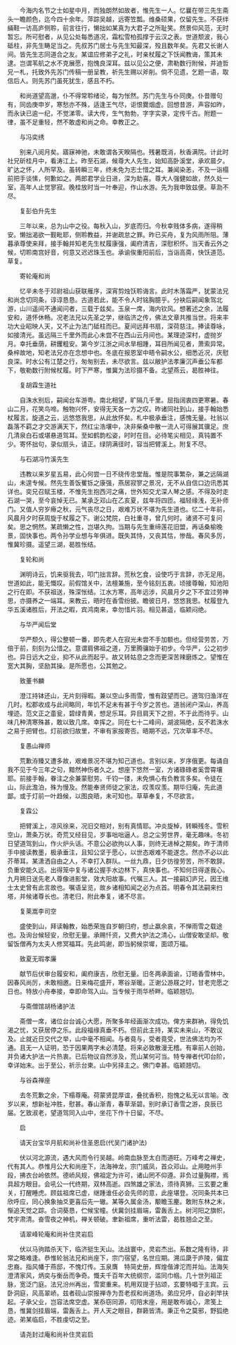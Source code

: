 <!-- { "loadSidebar": true } -->
　　今海内名节之士如星中月，而独朗然如故者，惟先生一人。忆曩在带三先生斋头一瞻颜色，迄今四十余年。萍踪吴越，远寄笠瓢。维桑硕果，仅留先生。不获绊緉鞋一访高庐侧聆，前言往行，懒拙如某真为大君子之所耻笑。然景仰风范，无时暂忘。所可慰者，从见公处每悉道况，霜松雪柏孤撑于云汉之表。世道颓波，我心砥柱，非先生畴足当之。先叔苏门居士与先生知最深，殁且数年矣。先君又长谢人间。皆先生志同道合之友。某谊应修弟子之礼，时亲杖履之下饫闻教诲，策其未逮。岂谓苇航之水不克展愿，抱愧良深耳。兹以见公之便，肃勒数行附候，并迪哲兄一札，托致外先苏门传稿一册呈教，祈先生赐以斧削。倘不见遗，乞题一语，取信后人。则先苏门虽死犹生，感且不朽。

　　和尚道望高邈，仆不得常聆绪论，每为怅然。苏门先生与仆同庚。仆昔赠句有，同齿庚申岁，寒愁亦不殊，适逢王气尽，讵恨爨烟虚。回想昔游，声容如昨，而永诀已逾一纪，不觉涕零。读大传，生气勃勃，字字实录，定传千古。附题一律，虽不足重轻，然不敢虚和尚之命。幸教正之。

　　与冯奕绣

　　别来八阅月矣。寤寐神驰，未敢谓各天睽隔也。残暑既消，秋香满院。计此时社兄斫桂月中，看涛江上。昨至石湖，候尊大人先生，始知高卧溪堂，承欢晨夕。旷达之怀，人所罕及。虽转瞬三年，终未免为志士惜之耳。兼闻染恙，不及一诣榻前把手谈愫，何歉如之。两郎君学业日进，深为助喜。尊大人强健如故，然久处一室，高年人止觉寥寂。晚桂放时当一叶奉迎，作山水游。先为我申致兹便。草泐不尽。

　　复彭伯升先生

　　三年以来，总为山中之役。每秋入山，岁底而归。今秋幸贱体多病，遂得稍安。懒拙渴欲一觐毗耶，侧聆教益，并谢疏怠之罪。昨已买舟，复为风雨所阻。薄暮承尊使来拜，接手翰并知老先生杖履康强，阖府清吉，深慰积怀。当天香云外之候，切聆南宫好音，何意又迟迟珠玉也。承谕俟重阳前后，当诣高斋，快饫道范。草复。

　　寄轮庵和尚

　　忆辛未冬于邓尉祖山获联雁序，深宵剪烛饫聆诲言。此时木落霜严，犹蒙法兄和尚念切同条，谆谆恳恳。古道若此，能不令人时铭胸臆乎。分袂后嗣闻象驾北游，山川遥间不通闻问者，三载于兹矣。玉泉一席，海内钦风。想著述之余，法履安和，道怀休畅。况老法兄以先圣之学，继临济之传，佛法文章共推当世。将来丰功大业昭映人天，又不止为法门砥柱而已。夏间远拜书扇，深荷慈注。捧读尊咏，如接清光。虽远隔三千里外而此心未尝不在西山云月间也。某理迹深村，虚抛岁月。幸托垂荫，耕钁粗安。第今岁江浙之间水旱相踵，耳目所闻见者，萧索异常。桑梓故地，知老法兄亦在念想中也。冬底在报恩室中晤令嗣水公，细悉近况，庆慰良深。时水公有江楚之行，匆匆别去，未尽欲言。兹以敝护法孝廉沉声垂公车都下，敬勒数行附候杖履。时下严寒，惟冀为法珍摄不备。北望燕云，曷胜神往。

　　复胡霖生道社

　　自洙水别后，嗣闻台车游粤。南北相望，旷隔几千里。屈指阔衷四更寒暑。春山二月，花笑鸟啼。触物兴怀，安得无天各一方之叹。昨诸同社到山，接手翰始悉杖履言。旋道之云，远悠悠我思，从此放怀矣。札中极承垂注，感愧无量。社翁以磊落不羁之才交游满天下，然红尘浩壤中，决非柴桑中散一流人可得展其骥足。庶几清泉白石或堪悬道驾耳。至如鹤韵松姿，时时在目。必待笔尖相见，真钝置不少。寄怀拙句，录似扇头，请正。绿阴满径时，容当把臂溪上。附复不尽。

　　与石湖冯竹溪先生

　　违教以来岁星五易，此心何尝一日不绕传忠堂哉。惟是院事繁杂，兼之远隔湖山，未遑专候。然先生善饭矍铄之康强，燕居寂寥之景况，无不从自信口边讯悉其详也。奕兄召赋玉楼，不惟先生抱西河之痛，世外知交尤深人琴之感。不得及时走石湖一哭，至今哀悼无已。某承乏邓山在乙亥夏，兹年将四匝。福轻缘浅，无补师门。又值人穷岁瘠之秋，元气丧尽之日，艰难万状不堪为先生道也。忆二十年前，风晨月夕时获周旋于杖履之下。谢公梵院，白社重寻，曾几何时。诸贤不可复问矣。思之惘然。某疏懒之性，岂堪久拘。当期与先生重缔莲花旧盟，再话桑榆晚景，固快事也。两令孙学业想与年俱进。既失其恃，又丧其怙，惨哉。春风多厉，惟冀珍摄。遥望三湖，曷胜怅结。

　　复轮和尚

　　渊明诗云，饥来驱我去，叩门拙言辞。荒秋乞食，设使巧于言辞，亦无足用。世道如此，能无慨叹。前假馆关中，法檀兼施，至今铭刻五衷。顷接尊翰，知池阳之行在即。不获祖送，殊深怅结。江水方寒，高年远涉，风晨月夕之下不宜过劳神思，亦摄养之一端耳。来教云，晤时在香雪纷披。瞻彼日月，悠悠我思。杖履登九华五溪诸胜后，开法之暇，宾鸿南来，幸勿惜片羽。相见甚遥，临颖闷绝。

　　与华严闻后堂

　　华严颓久，得公整顿一番，即先老人在寂光未尝不手加额也。但经营劳苦，万倍于前，刻刻为公惜之。意谓肩佛祖之道，万里腾骧始于初步。今华严，公之初步也。异日远大之业，抑不从此而起乎。故又转姑息之念而更深苦辣磨炼之。望惟在宽大其胸，坚励其操。是所愿也，公其勉之。

　　致董书麟

　　澄江持钵还山，无片刻得暇。兼以空山多雨雪，惟有跂望而已。道驾归渔洋在几时。松郡收成与此间略同，年饥不足未有甚于今岁之苦也。道翁闭户深山，养高埋迹。范文正之齑瓮，碧绿青黄，想足乐耳。异目肩天下之担，不于此而待乎。山味几种清寒殊甚，敢以致几席。幸挥之。同在七十二峰间，湖波隔绝，反不若洙水之易于把臂也。灯前欲归故里，不审有家报寄否。晤期不远，冗次草率不尽。

　　复愚山禅师

　　荒歉洊臻又遭多故，艰难景况不堪为知己道也。言别以来，岁序俄更。每诵自我不见于今三年之句，黯然神伤者久之。想座下悠然一室，方诸碌碌者奚啻霄壤耶。前接手翰，眷注之余兼蒙慰劳。千钧一镂，未免惧心有负教言多矣。令徒在山，际此澹泊，殊为慢及。然能奉贤师徒之家法，叹羡叹羡。期毕归庵，先此道鄙。或于灯前一叶趋候，以图良晤，未可知也。草草奉复，不尽欲言。

　　复霖公

　　把臂溪上，凉风徐来，况旧交相对，别有真情耶。冲炎旋棹，转瞬残冬。雪积空山，萧条万状。奇荒又经目见，岁事咄咄逼人。总之尘劳世界，毫无趣味。冬初日望道驾到山，作火炉头话。不意公必欲拘以人事，则终无进棹之期矣。昨于清师手中接读教墨，极承垂注，且知公坚于愿心，以世态艰难不能遂念。然亦不必以此芥蒂耳。某潇洒自由之人，不幸打入群队。一丝九鼎，日夕彷徨劳苦，所不敢辞。负重安能久远。出得笼中复与诸公握手水边林下，真快事也。不知何日得遂我心。九月朔日送先老人尊像进影堂，效大阳故事。代嘱三人。其一接嗣幻庐兄，因王维士太史曾有此言故也。嘱语呈览，故乡诸相知闻之必为点首。明春令其法嗣来扫塔，并候诸尊长也。清老归，附此奉复，诸不尽言。

　　复莱嵩李司空

　　盛使到山，拜读翰教，始悉荣旌自岁朝归府，想止嬴余哀，不惮雨雪之载途也。及询台候轻安，欣慰无量。承赐忏资，又费大护法之清心，山僧安敢坚却。敬留饭僧再为太夫人修冥福耳。先此鸣谢，即当躬候崇墀，面颂万福。

　　致夏无瑕孝廉

　　献节后伏审台履安和，阖府康吉，欣慰无量。旧冬两承面谕，订晤香雪林中。因春风尚厉，未敢相邀。日来梅花盛开，寒谷渐暖。正谢公游屐之时，甘老完愿之日也。特放小舟奉接，幸即命驾入山。当专候于雨华桥畔。临颖翘切。

　　与斋僧馆胡杨诸护法

　　斋僧一席，诸位台台诚心大愿，所聚多年经画渐次成功。俾方来群衲，得免饥渴之忧，又获居停之乐。此段福缘真垂不朽。但前此主持，某实未来山，不敢议及。止就近日交代之举，山中毫不相闻。与者竟与，受者竟受，世法佛法均为不通。且无一人证明，恐于因果两字未必清楚。将来必致散漫无稽。有辜前人创始，并负诸大护法一片热衷。已后物议自然涉及，荒山某何可当。特专禅者代叩台阶，幸详始末。出于至公，祈示台柬。山中另择主之。佛门幸甚。临颖翘切。

　　与谷森禅座

　　去冬荒歉之余，下榻尊庵。荷蒙贤昆厚谊，叠扰香积，抱愧之私无以言喻。改岁以来，想新祉冲胜，慰甚。春山渐青，春草渐碧。别时承订香雪之游，良辰已届。乞致淑老，望道驾同入山中，坐花下作十日留。不尽。

　　启

　　请天台宝华月航和尚补住圣恩启(代吴门诸护法)

　　伏以河北源流，遇大风而令行吴越。岭南血脉至太白而道旺。万峰考之禅史，代有其人。恭惟月公大和尚座下，法海神龙，宗门威凤，首众邓山。止用睦州手段，拂衣台岭依然。德峤风规，佛祖定为许可，诸山罔不仰遵。非负过量胸襟，焉具超方眼目。会吼公一代终期，双林高逝。四煞雄之家法，须待真狮。三玄要之重关，打醒睡虎。顾兹祖席已虚，继踵谁任必会先师的意，此座堪登。况同条共本已欣呼应，同心换象抽爻更喜后先一辙。某等久属金汤，颙瞻玉麈。敢附东林之末，惭追天觉之踪。合词葵恳，伫候宝幢。伏冀剑挂眉端，雷轰舌上。树河阳之旗帜，梵宇肃清。奋雪夜之神机，禅关顿破。聿新祖席，重听法雷，曷胜翘企之至。

　　请翠峰轮庵和尚补住灵岩启

　　伏以马驹踏杀天下，临济挺生天山。法战寰中，灵岩杰出。系数之隆有待，非常之略难逢。恭惟轮翁法兄和尚座下，宗门宿望，名世应期。溯瓜瓞于庐陵，偏宜忠裔。指风幡于燕邸，不愧灯传。玉泉膺　特简史册，辉煌偕滹沱而并灿。法海矢澄清家风，炳奕与衡岳而争奇。慨夫千百年大统纲宗，滥同巾帼。几十世列祖正脉，宽泛门庭。法兄汾州再出，雪窦重来。机用双提于拈颂，玄要特唱于主宾。云卧洞庭，风高翠峤。兹者砚山崇报禅寺为吾老叔和尚道场。弟应兄呼，自必刹竿扶起。子承父业，岂容法席空虚。某忝窃同源，叨陪末座，用是敢布诚心，肃笺上恳，惟冀剑挂眉端，雷轰舌上。开人天之眼目，群籁皆清。秉正令之莫邪，野狐绝迹。弟某临启，不胜虔切之至。

　　请尧封过庵和尚补住灵岩启


